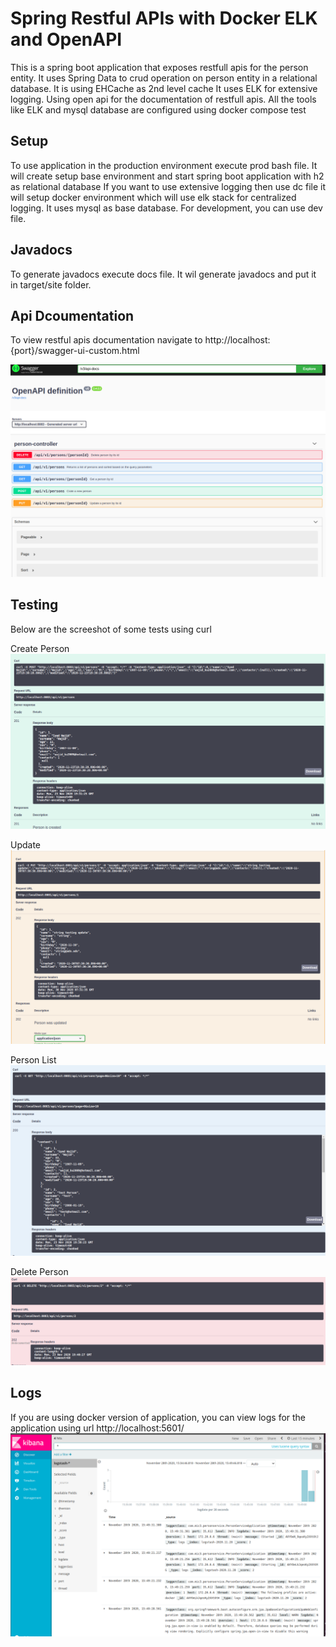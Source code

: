 # Spring Restful APIs with Docker ELK and OpenAPI

This is a spring boot application that exposes restfull apis for the person entity.
It uses Spring Data to crud operation on person entity in a relational database.
It is using EHCache as 2nd level cache
It uses ELK for extensive logging.
Using open api for the documentation of restfull apis.
All the tools like ELK and mysql database are configured using docker compose
test

## Setup

To use application in the production environment execute prod bash file. It will create setup base environment and start spring boot application with h2 as relational database
If you want to use extensive logging then use dc file it will setup docker environment which will use elk stack for centralized logging. It uses mysql as base database.
For development, you can use dev file.

## Javadocs

To generate javadocs execute docs file. It wil generate javadocs and put it in target/site folder.

## Api Dcoumentation

To view restful apis documentation navigate to http://localhost:{port}/swagger-ui-custom.html

<img src="images/swagger.png" />

## Testing

Below are the screeshot of some tests using curl

Create Person
<img src="images/create person.png" />

Update
<img src="images/update.png" />

Person List
<img src="images/list.png" />

Delete Person
<img src="images/delete.png" />

## Logs

If you are using docker version of application, you can view logs for the application using url http://localhost:5601/ 
<img src="images/kibana-logs.png" />

